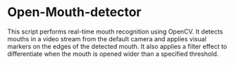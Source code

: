 # Open-Mouth-detector
This script performs real-time mouth recognition using OpenCV. It detects mouths in a video stream from the default camera and applies visual markers on the edges of the detected mouth. It also applies a filter effect to differentiate when the mouth is opened wider than a specified threshold.
